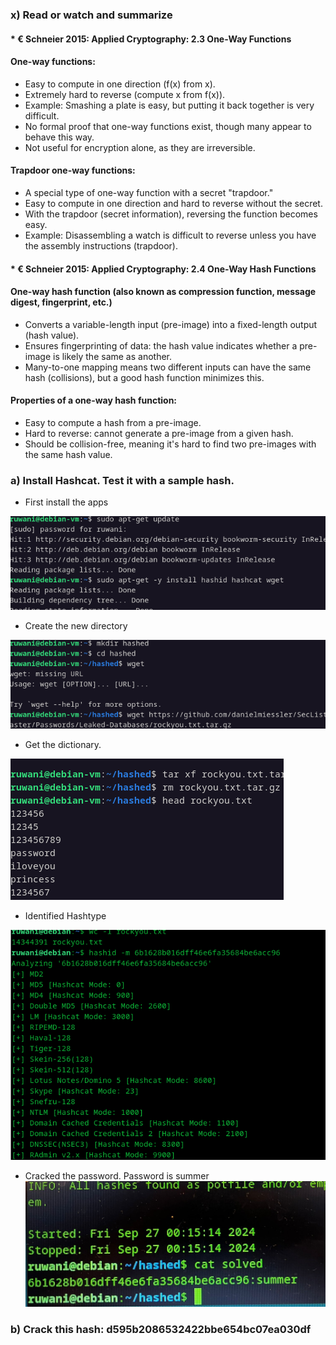 ### x) Read or watch and summarize
####  * € Schneier 2015: Applied Cryptography: 2.3 One-Way Functions

#### **One-way functions:**

- Easy to compute in one direction (f(x) from x).
- Extremely hard to reverse (compute x from f(x)).
- Example: Smashing a plate is easy, but putting it back together is very difficult.
- No formal proof that one-way functions exist, though many appear to behave this way.
- Not useful for encryption alone, as they are irreversible.

#### **Trapdoor one-way functions:**

- A special type of one-way function with a secret "trapdoor."
- Easy to compute in one direction and hard to reverse without the secret.
- With the trapdoor (secret information), reversing the function becomes easy.
- Example: Disassembling a watch is difficult to reverse unless you have the assembly instructions (trapdoor).
  
####  * € Schneier 2015: Applied Cryptography: 2.4 One-Way Hash Functions

#### **One-way hash function (also known as compression function, message digest, fingerprint, etc.)**

- Converts a variable-length input (pre-image) into a fixed-length output (hash value).
- Ensures fingerprinting of data: the hash value indicates whether a pre-image is likely the same as another.
- Many-to-one mapping means two different inputs can have the same hash (collisions), but a good hash function minimizes this.
 
#### **Properties of a one-way hash function:**
  
- Easy to compute a hash from a pre-image.
- Hard to reverse: cannot generate a pre-image from a given hash.
- Should be collision-free, meaning it's hard to find two pre-images with the same hash value.
  
### a) Install Hashcat. Test it with a sample hash. 

- First install the apps

![/image](https://github.com/RuwaniW/Informarion-Security/blob/main/images/Screenshot%202024-09-25%20054002.png)

- Create the new directory

![/image](https://github.com/RuwaniW/Informarion-Security/blob/main/images/Screenshot%202024-09-25%20055004.png)

- Get the dictionary.

![/image](https://github.com/RuwaniW/Informarion-Security/blob/main/images/Screenshot%202024-09-25%20055322.png)

 - Identified Hashtype

![/image](https://github.com/RuwaniW/Informarion-Security/blob/main/images/Screenshot%202024-09-27%20084233.png)

- Cracked the password. Password is summer
![/image](https://github.com/RuwaniW/Informarion-Security/blob/main/images/1.jpg)

### b) Crack this hash: d595b2086532422bbe654bc07ea030df
